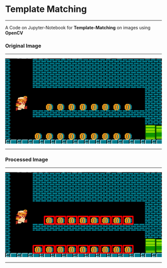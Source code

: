 # **Template Matching**
---

A Code on Jupyter-Notebook for **Template-Matching** on images using **OpenCV**

### **Original Image**
---

![Original Image](./images/coins.png)

---

### **Processed Image**
---

![Processed Image](./images/processed_image.png)

---